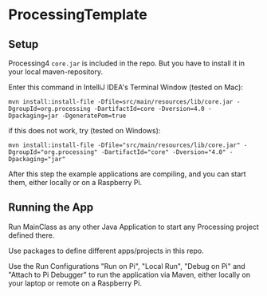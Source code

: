 # ProcessingTemplate


## Setup

Processing4 `core.jar` is included in the repo. But you have to install it in your local maven-repository.

Enter this command in IntelliJ IDEA's Terminal Window (tested on Mac):
```shell
mvn install:install-file -Dfile=src/main/resources/lib/core.jar -DgroupId=org.processing -DartifactId=core -Dversion=4.0 -Dpackaging=jar -DgeneratePom=true
```

if this does not work, try (tested on Windows):
```shell
mvn install:install-file -Dfile="src/main/resources/lib/core.jar" -DgroupId="org.processing" -DartifactId="core" -Dversion="4.0" -Dpackaging="jar"
```

After this step the example applications are compiling, and you can start them, either locally or on a Raspberry Pi.

## Running the App

Run MainClass as any other Java Application to start any Processing project defined there.

Use packages to define different apps/projects in this repo.

Use the Run Configurations "Run on Pi", "Local Run", "Debug on Pi" and "Attach to Pi Debugger" to run the application via Maven, either locally on your laptop or remote on a Raspberry Pi.


